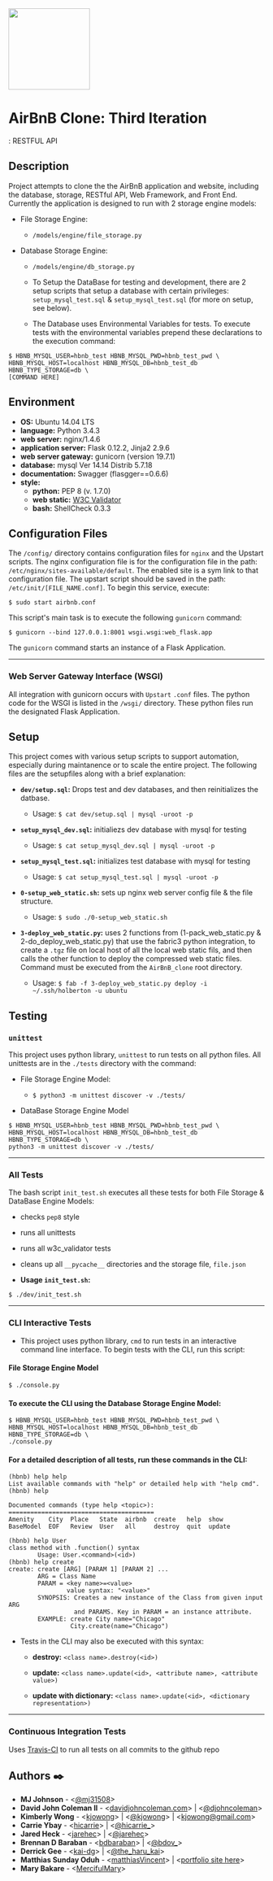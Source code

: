 <img src="https://github.com/jarehec/AirBnB_clone_v3/blob/master/dev/HBTN-hbnb-Final.png" width="160" height=auto />

# AirBnB Clone: Third Iteration

: RESTFUL API

## Description

Project attempts to clone the the AirBnB application and website, including the
database, storage, RESTful API, Web Framework, and Front End.  Currently the
application is designed to run with 2 storage engine models:

* File Storage Engine:

  * `/models/engine/file_storage.py`

* Database Storage Engine:

  * `/models/engine/db_storage.py`

  * To Setup the DataBase for testing and development, there are 2 setup
  scripts that setup a database with certain privileges: `setup_mysql_test.sql`
  & `setup_mysql_test.sql` (for more on setup, see below).

  * The Database uses Environmental Variables for tests.  To execute tests with
  the environmental variables prepend these declarations to the execution
  command:

```
$ HBNB_MYSQL_USER=hbnb_test HBNB_MYSQL_PWD=hbnb_test_pwd \
HBNB_MYSQL_HOST=localhost HBNB_MYSQL_DB=hbnb_test_db HBNB_TYPE_STORAGE=db \
[COMMAND HERE]
```

## Environment

* __OS:__ Ubuntu 14.04 LTS
* __language:__ Python 3.4.3
* __web server:__ nginx/1.4.6
* __application server:__ Flask 0.12.2, Jinja2 2.9.6
* __web server gateway:__ gunicorn (version 19.7.1)
* __database:__ mysql Ver 14.14 Distrib 5.7.18
* __documentation:__ Swagger (flasgger==0.6.6)
* __style:__
  * __python:__ PEP 8 (v. 1.7.0)
  * __web static:__ [W3C Validator](https://validator.w3.org/)
  * __bash:__ ShellCheck 0.3.3

## Configuration Files

The `/config/` directory contains configuration files for `nginx` and the
Upstart scripts.  The nginx configuration file is for the configuration file in
the path: `/etc/nginx/sites-available/default`.  The enabled site is a sym link
to that configuration file.  The upstart script should be saved in the path:
`/etc/init/[FILE_NAME.conf]`.  To begin this service, execute:

```
$ sudo start airbnb.conf
```
This script's main task is to execute the following `gunicorn` command:

```
$ gunicorn --bind 127.0.0.1:8001 wsgi.wsgi:web_flask.app
```

The `gunicorn` command starts an instance of a Flask Application.

---

### Web Server Gateway Interface (WSGI)

All integration with gunicorn occurs with `Upstart` `.conf` files.  The python
code for the WSGI is listed in the `/wsgi/` directory.  These python files run
the designated Flask Application.

## Setup

This project comes with various setup scripts to support automation, especially
during maintanence or to scale the entire project.  The following files are the
setupfiles along with a brief explanation:

* **`dev/setup.sql`:** Drops test and dev databases, and then reinitializes
the datbase.

  * Usage: `$ cat dev/setup.sql | mysql -uroot -p`

* **`setup_mysql_dev.sql`:** initialiezs dev database with mysql for testing

  * Usage: `$ cat setup_mysql_dev.sql | mysql -uroot -p`

* **`setup_mysql_test.sql`:** initializes test database with mysql for testing

  * Usage: `$ cat setup_mysql_test.sql | mysql -uroot -p`

* **`0-setup_web_static.sh`:** sets up nginx web server config file & the file
  structure.

  * Usage: `$ sudo ./0-setup_web_static.sh`

* **`3-deploy_web_static.py`:** uses 2 functions from (1-pack_web_static.py &
  2-do_deploy_web_static.py) that use the fabric3 python integration, to create
  a `.tgz` file on local host of all the local web static fils, and then calls
  the other function to deploy the compressed web static files.  Command must
  be executed from the `AirBnB_clone` root directory.

  * Usage: `$ fab -f 3-deploy_web_static.py deploy -i ~/.ssh/holberton -u ubuntu`

## Testing

### `unittest`

This project uses python library, `unittest` to run tests on all python files.
All unittests are in the `./tests` directory with the command:

* File Storage Engine Model:

  * `$ python3 -m unittest discover -v ./tests/`

* DataBase Storage Engine Model

```
$ HBNB_MYSQL_USER=hbnb_test HBNB_MYSQL_PWD=hbnb_test_pwd \
HBNB_MYSQL_HOST=localhost HBNB_MYSQL_DB=hbnb_test_db HBNB_TYPE_STORAGE=db \
python3 -m unittest discover -v ./tests/
```

---

### All Tests

The bash script `init_test.sh` executes all these tests for both File Storage &
DataBase Engine Models:

  * checks `pep8` style

  * runs all unittests

  * runs all w3c_validator tests

  * cleans up all `__pycache__` directories and the storage file, `file.json`

  * **Usage `init_test.sh`:**

```
$ ./dev/init_test.sh
```

---

### CLI Interactive Tests

* This project uses python library, `cmd` to run tests in an interactive command
  line interface.  To begin tests with the CLI, run this script:

#### File Storage Engine Model

```
$ ./console.py
```

#### To execute the CLI using the Database Storage Engine Model:

```
$ HBNB_MYSQL_USER=hbnb_test HBNB_MYSQL_PWD=hbnb_test_pwd \
HBNB_MYSQL_HOST=localhost HBNB_MYSQL_DB=hbnb_test_db HBNB_TYPE_STORAGE=db \
./console.py
```

#### For a detailed description of all tests, run these commands in the CLI:

```
(hbnb) help help
List available commands with "help" or detailed help with "help cmd".
(hbnb) help

Documented commands (type help <topic>):
========================================
Amenity    City  Place   State  airbnb  create   help  show
BaseModel  EOF   Review  User   all     destroy  quit  update

(hbnb) help User
class method with .function() syntax
        Usage: User.<command>(<id>)
(hbnb) help create
create: create [ARG] [PARAM 1] [PARAM 2] ...
        ARG = Class Name
        PARAM = <key name>=<value>
                value syntax: "<value>"
        SYNOPSIS: Creates a new instance of the Class from given input ARG
                  and PARAMS. Key in PARAM = an instance attribute.
        EXAMPLE: create City name="Chicago"
                 City.create(name="Chicago")
```

* Tests in the CLI may also be executed with this syntax:

  * **destroy:** `<class name>.destroy(<id>)`

  * **update:** `<class name>.update(<id>, <attribute name>, <attribute value>)`

  * **update with dictionary:** `<class name>.update(<id>,
    <dictionary representation>)`

---

### Continuous Integration Tests

Uses [Travis-CI](https://travis-ci.org/) to run all tests on all commits to the
github repo

## Authors :black_nib:

* __MJ Johnson__ - <[@mj31508](https://github.com/mj31508)>
* __David John Coleman II__ - <[davidjohncoleman.com](http://www.davidjohncoleman.com/)> | <[@djohncoleman](https://twitter.com/djohncoleman)>
* __Kimberly Wong__ - <[kjowong](https://github.com/kjowong)> | <[@kjowong](https://twitter.com/kjowong)> | <[kjowong@gmail.com](kjowong@gmail.com)>
* __Carrie Ybay__ - <[hicarrie](https://github.com/hicarrie)> | <[@hicarrie_](https://twitter.com/hicarrie_)>
* __Jared Heck__ - <[jarehec](https://github.com/jarehec)> | <[@jarehec](https://twitter.com/jarehec)>
* __Brennan D Baraban__ - <[bdbaraban](https://github.com/bdbaraban)> | <[@bdov_](https://twitter.com/bdov_)>
* __Derrick Gee__ - <[kai-dg](https://github.com/kai-dg)> | <[@the_haru_kai](https://twitter.com/the_haru_kai)>
* __Matthias Sunday Oduh__ - <[matthiasVincent](https://github.com/matthiasVincent)> | <[portfolio site here](Matthias28908ue14.pythonanywhere.com)>
* __Mary Bakare__ - <[MercifulMary](https://github.com/MercifulMary)>
